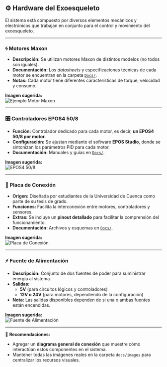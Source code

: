 ## ⚙️ Hardware del Exoesqueleto  

El sistema está compuesto por diversos elementos mecánicos y electrónicos que trabajan en conjunto para el control y movimiento del exoesqueleto.  

---

### 🌀 Motores Maxon  
- **Descripción:** Se utilizan motores Maxon de distintos modelos (no todos son iguales).  
- **Documentación:** Los *datasheets* y especificaciones técnicas de cada motor se encuentran en la carpeta [`Docs/`](./Docs).  
- **Notas:** Cada motor tiene diferentes características de torque, velocidad y consumo.  

**Imagen sugerida:**  
![Ejemplo Motor Maxon](docs/images/motor_maxon.jpg)  

---

### 🎛️ Controladores EPOS4 50/8  
- **Función:** Controlador dedicado para cada motor, es decir, **un EPOS4 50/8 por motor**.  
- **Configuración:** Se ajustan mediante el software **EPOS Studio**, donde se sintonizan los parámetros PID para cada motor.  
- **Documentación:** Manuales y guías en [`Docs/`](./Docs).  

**Imagen sugerida:**  
![EPOS4 50/8](docs/images/epos4.jpg)  

---

### 🔌 Placa de Conexión  
- **Origen:** Diseñada por estudiantes de la Universidad de Cuenca como parte de su tesis de grado.  
- **Funciones:** Facilita la interconexión entre motores, controladores y sensores.  
- **Extras:** Se incluye un **pinout detallado** para facilitar la comprensión del funcionamiento.  
- **Documentación:** Archivos y esquemas en [`Docs/`](./Docs).  

**Imagen sugerida:**  
![Placa de Conexión](docs/images/placa_conexion.jpg)  

---

### ⚡ Fuente de Alimentación  
- **Descripción:** Conjunto de dos fuentes de poder para suministrar energía al sistema.  
- **Salidas:**  
  - **5V** (para circuitos lógicos y controladores)  
  - **12V o 24V** (para motores, dependiendo de la configuración)  
- **Nota:** Las salidas disponibles dependen de si una o ambas fuentes están encendidas.  

**Imagen sugerida:**  
![Fuente de Alimentación](docs/images/fuente_poder.jpg)  

---

📌 **Recomendaciones:**  
- Agregar un **diagrama general de conexión** que muestre cómo interactúan estos componentes en el sistema.  
- Mantener todas las imágenes reales en la carpeta `docs/images` para centralizar los recursos visuales.  
